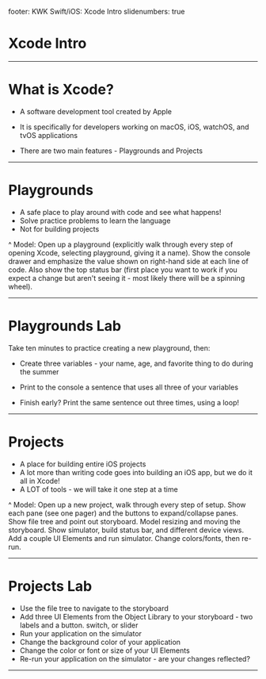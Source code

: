 footer: KWK Swift/iOS: Xcode Intro
slidenumbers: true

# Xcode Intro

---

# What is Xcode?

* A software development tool created by Apple

* It is specifically for developers working on macOS, iOS, watchOS, and tvOS applications

* There are two main features - Playgrounds and Projects

---

# Playgrounds

* A safe place to play around with code and see what happens!
* Solve practice problems to learn the language
* Not for building projects

^ Model: Open up a playground (explicitly walk through every step of opening Xcode, selecting playground, giving it a name). Show the console drawer and emphasize the value shown on right-hand side at each line of code. Also show the top status bar (first place you want to work if you expect a change but aren't seeing it - most likely there will be a spinning wheel).

---

# Playgrounds Lab

Take ten minutes to practice creating a new playground, then:

* Create three variables - your name, age, and favorite thing to do during the summer
* Print to the console a sentence that uses all three of your variables

* Finish early? Print the same sentence out three times, using a loop!

---

# Projects

* A place for building entire iOS projects
* A lot more than writing code goes into building an iOS app, but we do it all in Xcode!
* A LOT of tools - we will take it one step at a time

^ Model: Open up a new project, walk through every step of setup. Show each pane (see one pager) and the buttons to expand/collapse panes. Show file tree and point out storyboard. Model resizing and moving the storyboard. Show simulator, build status bar, and different device views. Add a couple UI Elements and run simulator. Change colors/fonts, then re-run.

---

# Projects Lab

* Use the file tree to navigate to the storyboard
* Add three UI Elements from the Object Library to your storyboard - two labels and a button. switch, or slider
* Run your application on the simulator
* Change the background color of your application
* Change the color or font or size of your UI Elements
* Re-run your application on the simulator - are your changes reflected?

---
